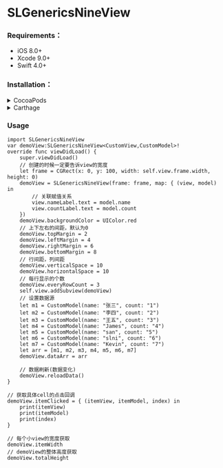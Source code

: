 # SLGenericsNineView

### Requirements：
* iOS 8.0+
* Xcode 9.0+
* Swift 4.0+

### Installation：
<details>
<summary>CocoaPods</summary>
</br>
<p>To integrate SwifterSwift into your Xcode project using <a href="http://cocoapods.org">CocoaPods</a>, specify it in your <code>Podfile</code>:</p>

<h4>- Integrate:</h4>
<pre><code class="ruby language-ruby">pod 'SLGenericsNineView'</code></pre>

</details>

<details>
<summary>Carthage</summary>
<h4>waiting...</h4>
</details>


### Usage

```
import SLGenericsNineView
var demoView:SLGenericsNineView<CustomView,CustomModel>!
override func viewDidLoad() {
	super.viewDidLoad()
	// 创建的时候一定要告诉view的宽度
	let frame = CGRect(x: 0, y: 100, width: self.view.frame.width, height: 0)
	demoView = SLGenericsNineView(frame: frame, map: { (view, model) in
	    // 关联赋值关系
	    view.nameLabel.text = model.name
	    view.countLabel.text = model.count
	})
	demoView.backgroundColor = UIColor.red
	// 上下左右的间距，默认为0
	demoView.topMargin = 2
	demoView.leftMargin = 4
	demoView.rightMargin = 6
	demoView.bottomMargin = 8
	// 行间距，列间距
	demoView.verticalSpace = 10
	demoView.horizontalSpace = 10
	// 每行显示的个数
	demoView.everyRowCount = 3
	self.view.addSubview(demoView)
	// 设置数据源
	let m1 = CustomModel(name: "张三", count: "1")
	let m2 = CustomModel(name: "李四", count: "2")
	let m3 = CustomModel(name: "王五", count: "3")
	let m4 = CustomModel(name: "James", count: "4")
	let m5 = CustomModel(name: "san", count: "5")
	let m6 = CustomModel(name: "slni", count: "6")
	let m7 = CustomModel(name: "Kevin", count: "7")
	let arr = [m1, m2, m3, m4, m5, m6, m7]
	demoView.dataArr = arr
	
	// 数据刷新(数据变化)
	demoView.reloadData()	    
}
```

```
// 获取具体cell的点击回调
demoView.itemClicked = { (itemView, itemModel, index) in
    print(itemView)
    print(itemModel)
    print(index)
}
```

```
// 每个小view的宽度获取
demoView.itemWidth
// demoView的整体高度获取
demoView.totalHeight

```